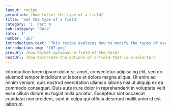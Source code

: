```yaml
---
layout: recipe
permalink: /how-to/set-the-type-of-a-field/
title: 'Set the type of a field'
category: '1. Part A'
sub-category: 'Data'
rate: '1'
number: '167'
introduction-text: 'This recipe explains how to modify the types of each fields of the form. The available types of fields are : normal-input, selector, currency, date, radios, checks, etc.'
introduction-img: '167.png'
prevUrl: /how-to/set-optional-a-field-of-the-form/
nextUrl: /how-to/create-the-options-of-a-field-that-is-a-selector/
---
```


Introduction lorem ipsum dolor sit amet, consectetur adipiscing elit, sed do eiusmod tempor incididunt ut labore et dolore magna aliqua. Ut enim ad minim veniam, quis nostrud exercitation ullamco laboris nisi ut aliquip ex ea commodo consequat. Duis aute irure dolor in reprehenderit in voluptate velit esse cillum dolore eu fugiat nulla pariatur. Excepteur sint occaecat cupidatat non proident, sunt in culpa qui officia deserunt mollit anim id est laborum.

